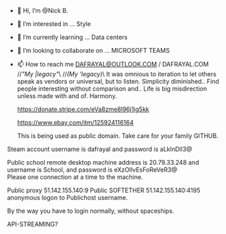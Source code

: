 - 👋 Hi, I’m @Nick B.
- 👀 I’m interested in ... Style
- 🌱 I’m currently learning ... Data centers
- 💞️ I’m looking to collaborate on ... MICROSOFT TEAMS
- 📫 How to reach me DAFRAYAL@OUTLOOK.COM / DAFRAYAL.COM
//*"My |legacy"*\\
//*(My 'legacy)*\\
It was omnious to iteration to let others speak as vendors or universal, but to listen.
Simplicity diminished.. Find people interesting without comparison and..
Life is big misdirection unless made with and of. Harmony.

  https://donate.stripe.com/eVa8zme8l96j1ig5kk
  
  https://www.ebay.com/itm/125924116164

  This is being used as public domain. Take care for your family GITHUB.

Steam account username is dafrayal and password is aLkInDlI3@

Public school remote desktop machine address is 20.79.33.248 and username is School, and password is eXzOlIvEsFoReVeR3@      
Please one connection at a time to the machine.

Public proxy 51.142.155.140:9
Public SOFTETHER 51.142.155.140:4195 anonymous logon to Publichost username.

By the way you have to login normally, without spaceships.

API-STREAMING?
